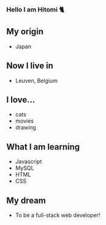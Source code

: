 ### Hello I am Hitomi 🐈

## My origin

- Japan

## Now I live in

- Leuven, Belgium

## I love...

- cats
- movies
- drawing

## What I am learning

- Javascript
- MySQL
- HTML
- CSS

## My dream

- To be a full-stack web developer!
